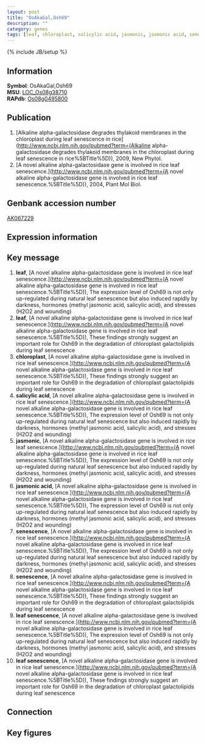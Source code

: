 ```yaml
---
layout: post
title: "OsAkaGal,Osh69"
description: ""
category: genes
tags: [leaf, chloroplast, salicylic acid, jasmonic, jasmonic acid, senescence, leaf senescence, Gene]
---
```

{% include JB/setup %}

## Information
__Symbol__: OsAkaGal,Osh69  
__MSU__: [LOC_Os08g38710](http://rice.plantbiology.msu.edu/cgi-bin/ORF_infopage.cgi?orf=LOC_Os08g38710)  
__RAPdb__: [Os08g0495800](http://rapdb.dna.affrc.go.jp/viewer/gbrowse_details/irgsp1?name=Os08g0495800)  

## Publication
1. [Alkaline alpha-galactosidase degrades thylakoid membranes in the chloroplast during leaf senescence in rice](http://www.ncbi.nlm.nih.gov/pubmed?term=(Alkaline alpha-galactosidase degrades thylakoid membranes in the chloroplast during leaf senescence in rice%5BTitle%5D)), 2009, New Phytol.
2. [A novel alkaline alpha-galactosidase gene is involved in rice leaf senescence.](http://www.ncbi.nlm.nih.gov/pubmed?term=(A novel alkaline alpha-galactosidase gene is involved in rice leaf senescence.%5BTitle%5D)), 2004, Plant Mol Biol.

## Genbank accession number
[AK067229](http://www.ncbi.nlm.nih.gov/nuccore/AK067229)

## Expression information

## Key message
1. __leaf__, [A novel alkaline alpha-galactosidase gene is involved in rice leaf senescence.](http://www.ncbi.nlm.nih.gov/pubmed?term=(A novel alkaline alpha-galactosidase gene is involved in rice leaf senescence.%5BTitle%5D)),  The expression level of Osh69 is not only up-regulated during natural leaf senescence but also induced rapidly by darkness, hormones (methyl jasmonic acid, salicylic acid), and stresses (H2O2 and wounding)
2. __leaf__, [A novel alkaline alpha-galactosidase gene is involved in rice leaf senescence.](http://www.ncbi.nlm.nih.gov/pubmed?term=(A novel alkaline alpha-galactosidase gene is involved in rice leaf senescence.%5BTitle%5D)),  These findings strongly suggest an important role for Osh69 in the degradation of chloroplast galactolipids during leaf senescence
3. __chloroplast__, [A novel alkaline alpha-galactosidase gene is involved in rice leaf senescence.](http://www.ncbi.nlm.nih.gov/pubmed?term=(A novel alkaline alpha-galactosidase gene is involved in rice leaf senescence.%5BTitle%5D)),  These findings strongly suggest an important role for Osh69 in the degradation of chloroplast galactolipids during leaf senescence
4. __salicylic acid__, [A novel alkaline alpha-galactosidase gene is involved in rice leaf senescence.](http://www.ncbi.nlm.nih.gov/pubmed?term=(A novel alkaline alpha-galactosidase gene is involved in rice leaf senescence.%5BTitle%5D)),  The expression level of Osh69 is not only up-regulated during natural leaf senescence but also induced rapidly by darkness, hormones (methyl jasmonic acid, salicylic acid), and stresses (H2O2 and wounding)
5. __jasmonic__, [A novel alkaline alpha-galactosidase gene is involved in rice leaf senescence.](http://www.ncbi.nlm.nih.gov/pubmed?term=(A novel alkaline alpha-galactosidase gene is involved in rice leaf senescence.%5BTitle%5D)),  The expression level of Osh69 is not only up-regulated during natural leaf senescence but also induced rapidly by darkness, hormones (methyl jasmonic acid, salicylic acid), and stresses (H2O2 and wounding)
6. __jasmonic acid__, [A novel alkaline alpha-galactosidase gene is involved in rice leaf senescence.](http://www.ncbi.nlm.nih.gov/pubmed?term=(A novel alkaline alpha-galactosidase gene is involved in rice leaf senescence.%5BTitle%5D)),  The expression level of Osh69 is not only up-regulated during natural leaf senescence but also induced rapidly by darkness, hormones (methyl jasmonic acid, salicylic acid), and stresses (H2O2 and wounding)
7. __senescence__, [A novel alkaline alpha-galactosidase gene is involved in rice leaf senescence.](http://www.ncbi.nlm.nih.gov/pubmed?term=(A novel alkaline alpha-galactosidase gene is involved in rice leaf senescence.%5BTitle%5D)),  The expression level of Osh69 is not only up-regulated during natural leaf senescence but also induced rapidly by darkness, hormones (methyl jasmonic acid, salicylic acid), and stresses (H2O2 and wounding)
8. __senescence__, [A novel alkaline alpha-galactosidase gene is involved in rice leaf senescence.](http://www.ncbi.nlm.nih.gov/pubmed?term=(A novel alkaline alpha-galactosidase gene is involved in rice leaf senescence.%5BTitle%5D)),  These findings strongly suggest an important role for Osh69 in the degradation of chloroplast galactolipids during leaf senescence
9. __leaf senescence__, [A novel alkaline alpha-galactosidase gene is involved in rice leaf senescence.](http://www.ncbi.nlm.nih.gov/pubmed?term=(A novel alkaline alpha-galactosidase gene is involved in rice leaf senescence.%5BTitle%5D)),  The expression level of Osh69 is not only up-regulated during natural leaf senescence but also induced rapidly by darkness, hormones (methyl jasmonic acid, salicylic acid), and stresses (H2O2 and wounding)
10. __leaf senescence__, [A novel alkaline alpha-galactosidase gene is involved in rice leaf senescence.](http://www.ncbi.nlm.nih.gov/pubmed?term=(A novel alkaline alpha-galactosidase gene is involved in rice leaf senescence.%5BTitle%5D)),  These findings strongly suggest an important role for Osh69 in the degradation of chloroplast galactolipids during leaf senescence

## Connection

## Key figures


